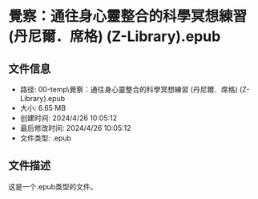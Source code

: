 ﻿# 覺察：通往身心靈整合的科學冥想練習 (丹尼爾．席格) (Z-Library).epub

## 文件信息
- 路径: 00-temp\覺察：通往身心靈整合的科學冥想練習 (丹尼爾．席格) (Z-Library).epub
- 大小: 6.65 MB
- 创建时间: 2024/4/26 10:05:12
- 最后修改时间: 2024/4/26 10:05:12
- 文件类型: .epub

## 文件描述
这是一个.epub类型的文件。


